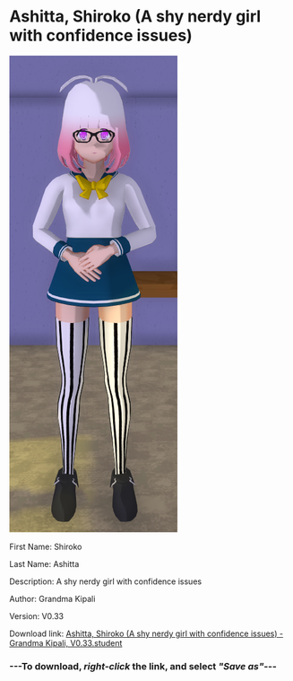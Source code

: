# Ashitta, Shiroko (A shy nerdy girl with confidence issues)

<img src = "https://raw.githubusercontent.com/Arbiter1223/Daigaku-Gurashi-Custom-Students/master/Students/Files/Ashitta%2C%20Shiroko%20(A%20shy%20nerdy%20girl%20with%20confidence%20issues).png">

First Name: Shiroko

Last Name: Ashitta

Description: A shy nerdy girl with confidence issues

Author: Grandma Kipali

Version: V0.33

Download link: <a href="https://raw.githubusercontent.com/Arbiter1223/Daigaku-Gurashi-Custom-Students/master/Students/Files/Ashitta%2C%20Shiroko%20(A%20shy%20nerdy%20girl%20with%20confidence%20issues)%20-%20Grandma%20Kipali%2C%20V0.33.student">Ashitta, Shiroko (A shy nerdy girl with confidence issues) - Grandma Kipali, V0.33.student</a>

### ---**To download, _right-click_ the link, and select _"Save as"_**---
